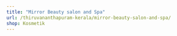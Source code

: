 ```yaml
---
title: "Mirror Beauty salon and Spa"
url: /thiruvananthapuram-kerala/mirror-beauty-salon-and-spa/
shop: Kosmetik
---
```

